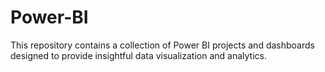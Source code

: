 # Power-BI
This repository contains a collection of Power BI projects and dashboards designed to provide insightful data visualization and analytics.
